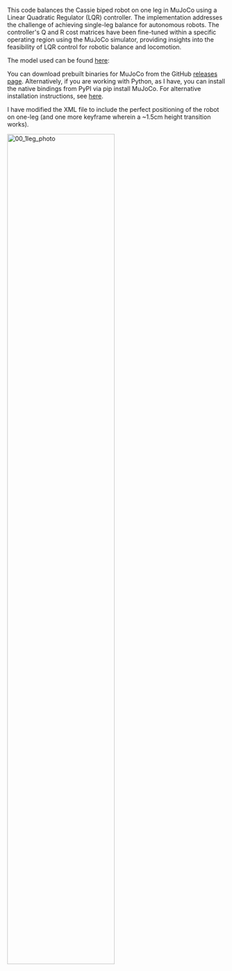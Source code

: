 This code balances the Cassie biped robot on one leg in MuJoCo using a Linear Quadratic Regulator (LQR) controller. The implementation addresses the challenge of achieving single-leg balance for autonomous robots. The controller's Q and R cost matrices have been fine-tuned within a specific operating region using the MuJoCo simulator, providing insights into the feasibility of LQR control for robotic balance and locomotion.

The model used can be found [here](https://github.com/google-deepmind/mujoco_menagerie/blob/main/agility_cassie/README.md): 

You can download prebuilt binaries for MuJoCo from the GitHub [releases page](https://github.com/google-deepmind/mujoco/releases/). Alternatively, if you are working with Python, as I have, you can install the native bindings from PyPI via pip install MuJoCo. For alternative installation instructions, see [here](https://github.com/google-deepmind/mujoco#installation).

I have modified the XML file to include the perfect positioning of the robot on one-leg (and one more keyframe wherein a ~1.5cm height transition works).

<img src="https://github.com/user-attachments/assets/0035d3b9-217a-40bf-9487-f7a29fa71cc9" alt="00_1leg_photo" style="width:70%;">

